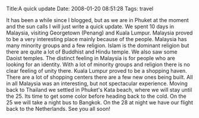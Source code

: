 Title:A quick update
Date: 2008-01-20 08:51:28
Tags: travel

It has been a while since I blogged, but as we are in Phuket at the moment and
the sun calls I will just write a quick update. We spent 10 days in Malaysia,
visiting Georgetown (Penang) and Kuala Lumpur. Malaysia proved to be a very
interesting place mainly because of the people. Malaysia has many minority
groups and a few religion. Islam is the dominant religion but there are quite
a lot of Buddhist and Hindu temple. We also saw some Daoist temples. The
distinct feeling in Malaysia is for people who are looking for an identity.
With a lot of minority groups and religion there is no clear feeling of unity
there. Kuala Lumpur proved to be a shopping haven. There are a lot of shopping
centers there are a few new ones being built. All in all Malaysia was an
interesting, but not spectacular experience. Moving back to Thailand we
settled in Phuket's Kata beach, where we will stay until the 25. Its time to
get some color before heading back to the cold. On the 25 we will take a night
bus to Bangkok. On the 28 at night we have our flight back to the Netherlands.
See you all soon!

